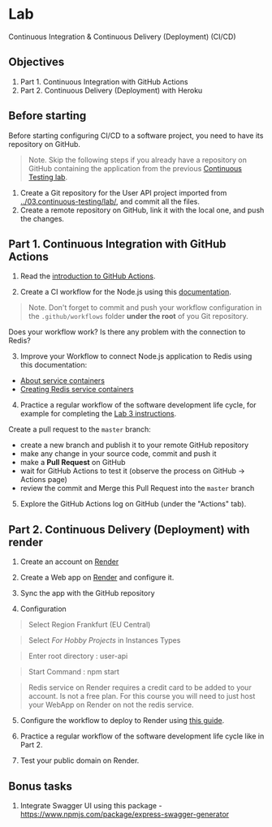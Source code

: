 
# Lab

Continuous Integration & Continuous Delivery (Deployment) (CI/CD)

## Objectives

1. Part 1. Continuous Integration with GitHub Actions
2. Part 2. Continuous Delivery (Deployment) with Heroku

## Before starting

Before starting configuring CI/CD to a software project, you need to have its repository on GitHub.

> Note. Skip the following steps if you already have a repository on GitHub containing the application from the previous [Continuous Testing lab](../04.continuous-testing/lab.md).

1. Create a Git repository for the User API project imported from [../03.continuous-testing/lab/](../03.continuous-testing/lab/), and commit all the files.
2. Create a remote repository on GitHub, link it with the local one, and push the changes.

## Part 1. Continuous Integration with GitHub Actions

1. Read the [introduction to GitHub Actions](https://docs.github.com/en/actions/learn-github-actions/introduction-to-github-actions).

2. Create a CI workflow for the Node.js using this [documentation](https://docs.github.com/en/actions/guides/building-and-testing-nodejs).

> Note. Don't forget to commit and push your workflow configuration in the `.github/workflows` folder **under the root** of you Git repository.

Does your workflow work? Is there any problem with the connection to Redis?

3. Improve your Workflow to connect Node.js application to Redis using this documentation:
  - [About service containers](https://docs.github.com/en/actions/guides/about-service-containers)
  - [Creating Redis service containers](https://docs.github.com/en/actions/guides/creating-redis-service-containers)

4. Practice a regular workflow of the software development life cycle, for example for completing the [Lab 3 instructions](../03.continuous-testing/lab.md).

Create a pull request to the `master` branch:

- create a new branch and publish it to your remote GitHub repository
- make any change in your source code, commit and push it
- make a **Pull Request** on GitHub
- wait for GitHub Actions to test it (observe the process on GitHub -> Actions page)
- review the commit and Merge this Pull Request into the `master` branch

5. Explore the GitHub Actions log on GitHub (under the "Actions" tab).

## Part 2. Continuous Delivery (Deployment) with render

1. Create an account on [Render](https://render.com/)

2. Create a Web app on [Render](https://dashboard.render.com/) and configure it.

3. Sync the app with the GitHub repository

4. Configuration

> Select Region Frankfurt (EU Central)

> Select *For Hobby Projects* in Instances Types

> Enter root directory : user-api

> Start Command : npm start

> Redis service on Render requires a credit card to be added to your account. Is not a free plan. For this course you will need to just host your WebApp on Render on not the redis service.

5. Configure the workflow to deploy to Render using [this guide](https://render.com/docs/deploy-hooks).

6. Practice a regular workflow of the software development life cycle like in Part 2.

7. Test your public domain on Render.

## Bonus tasks

1. Integrate Swagger UI using this package - https://www.npmjs.com/package/express-swagger-generator
